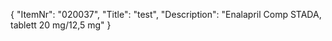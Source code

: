 {
  "ItemNr": "020037",
  "Title": "test",
  "Description": "Enalapril Comp STADA, tablett 20 mg/12,5 mg"
}